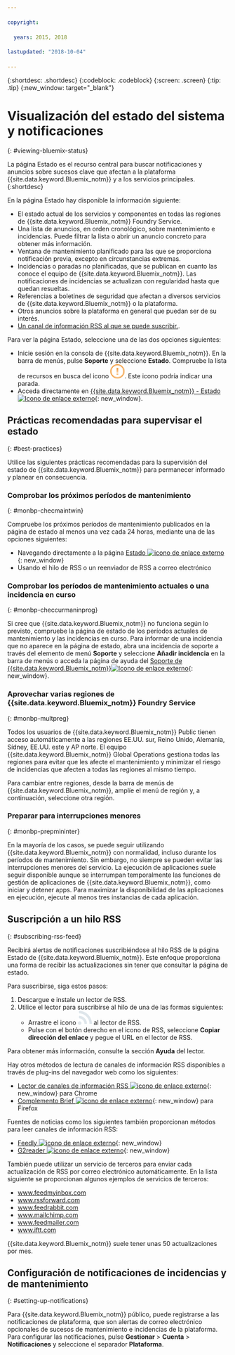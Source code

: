 ```yaml
---

copyright:

  years: 2015, 2018

lastupdated: "2018-10-04"

---
```


{:shortdesc: .shortdesc}
{:codeblock: .codeblock}
{:screen: .screen}
{:tip: .tip}
{:new_window: target="_blank"}

# Visualización del estado del sistema y notificaciones
{: #viewing-bluemix-status}

La página Estado es el recurso central para buscar notificaciones y anuncios sobre sucesos clave que afectan a la plataforma {{site.data.keyword.Bluemix_notm}} y a los servicios principales.
{:shortdesc}

En la página Estado hay disponible la información siguiente:

  * El estado actual de los servicios y componentes en todas las regiones de {{site.data.keyword.Bluemix_notm}} Foundry Service.
  * Una lista de anuncios, en orden cronológico, sobre mantenimiento e incidencias. Puede filtrar la lista o abrir un anuncio concreto para obtener más información.
  * Ventana de mantenimiento planificado para las que se proporciona notificación previa, excepto en circunstancias extremas.
  * Incidencias o paradas no planificadas, que se publican en cuanto las conoce el equipo de {{site.data.keyword.Bluemix_notm}}. Las notificaciones de incidencias se actualizan con regularidad hasta que quedan resueltas.
  * Referencias a boletines de seguridad que afectan a diversos servicios de {{site.data.keyword.Bluemix_notm}} o la plataforma.
  * Otros anuncios sobre la plataforma en general que puedan ser de su interés.
  * [Un canal de información RSS al que se puede suscribir.](#subscribing-rss-feed).

Para ver la página Estado, seleccione una de las dos opciones siguientes:

  * Inicie sesión en la consola de {{site.data.keyword.Bluemix_notm}}. En la barra de menús, pulse **Soporte** y seleccione **Estado**. Compruebe la lista de recursos en busca del icono ![algunos problemas](images/some_issues.svg). Este icono podría indicar una parada.
  * Acceda directamente en [{{site.data.keyword.Bluemix_notm}} - Estado ![Icono de enlace externo](../icons/launch-glyph.svg "Icono de enlace externo")](https://console.bluemix.net/status){: new_window}.


## Prácticas recomendadas para supervisar el estado
{: #best-practices}

Utilice las siguientes prácticas recomendadas para la supervisión del estado de {{site.data.keyword.Bluemix_notm}} para permanecer informado y planear en consecuencia.

### Comprobar los próximos períodos de mantenimiento
{: #monbp-checmaintwin}

Compruebe los próximos períodos de mantenimiento publicados en la página de estado al menos una vez cada 24 horas, mediante una de las opciones siguientes:
* Navegando directamente a la página [Estado ![icono de enlace externo](../icons/launch-glyph.svg "icono de enlace externo")](https://console.bluemix.net/status){: new_window}
* Usando el hilo de RSS o un reenviador de RSS a correo electrónico

### Comprobar los períodos de mantenimiento actuales o una incidencia en curso
{: #monbp-checcurmaninprog}

Si cree que {{site.data.keyword.Bluemix_notm}} no funciona según lo previsto, compruebe la página de estado de los períodos actuales de mantenimiento y las incidencias en curso. Para informar de una incidencia que no aparece en la página de estado, abra una incidencia de soporte a través del elemento de menú **Soporte** y seleccione **Añadir incidencia** en la barra de menús o acceda la página de ayuda del [Soporte de {{site.data.keyword.Bluemix_notm}}![Icono de enlace externo](../icons/launch-glyph.svg "Icono de enlace externo")](http://www.ibm.biz/bluemixsupport){: new_window}.

### Aprovechar varias regiones de {{site.data.keyword.Bluemix_notm}} Foundry Service
{: #monbp-multpreg}

Todos los usuarios de {{site.data.keyword.Bluemix_notm}} Public tienen acceso automáticamente a las regiones EE.UU. sur, Reino Unido, Alemania, Sídney, EE.UU. este y AP norte. El equipo {{site.data.keyword.Bluemix_notm}} Global Operations gestiona todas las regiones para evitar que les afecte el mantenimiento y minimizar el riesgo de incidencias que afecten a todas las regiones al mismo tiempo.

Para cambiar entre regiones, desde la barra de menús de {{site.data.keyword.Bluemix_notm}}, amplíe el menú de región y, a continuación, seleccione otra región.

### Preparar para interrupciones menores
{: #monbp-prepmininter}

En la mayoría de los casos, se puede seguir utilizando {{site.data.keyword.Bluemix_notm}} con normalidad, incluso durante los períodos de mantenimiento. Sin embargo, no siempre se pueden evitar las interrupciones menores del servicio. La ejecución de aplicaciones suele seguir disponible aunque se interrumpan temporalmente las funciones de gestión de aplicaciones de {{site.data.keyword.Bluemix_notm}}, como iniciar y detener apps. Para maximizar la disponibilidad de las aplicaciones en ejecución, ejecute al menos tres instancias de cada aplicación.

## Suscripción a un hilo RSS
{: #subscribing-rss-feed}

Recibirá alertas de notificaciones suscribiéndose al hilo RSS de la página Estado de {{site.data.keyword.Bluemix_notm}}. Este enfoque proporciona una forma de recibir las actualizaciones sin tener que consultar la página de estado.

Para suscribirse, siga estos pasos:

1. Descargue e instale un lector de RSS.
2. Utilice el lector para suscribirse al hilo de una de las formas siguientes:
    * Arrastre el icono ![RSS](images/rss.svg) al lector de RSS.
    * Pulse con el botón derecho en el icono de RSS, seleccione **Copiar dirección del enlace** y pegue el URL
en el lector de RSS.

Para obtener más información, consulte la sección **Ayuda** del lector. 	   

Hay otros métodos de lectura de canales de información RSS disponibles a través de plug-ins del navegador web como los siguientes:
  * [Lector de canales de información RSS ![icono de enlace externo](../icons/launch-glyph.svg "icono de enlace externo")](http://feeder.co/){: new_window} para Chrome
  * [Complemento Brief ![icono de enlace externo](../icons/launch-glyph.svg "icono de enlace externo")](https://addons.mozilla.org/en-US/firefox/addon/brief/){: new_window} para Firefox

Fuentes de noticias como los siguientes también proporcionan métodos para leer canales de información RSS:
  * [Feedly ![icono de enlace externo](../icons/launch-glyph.svg "icono de enlace externo")](http://www.feedly.com/){: new_window}
  * [G2reader ![icono de enlace externo](../icons/launch-glyph.svg "icono de enlace externo")](http://www.g2reader.com/en/){: new_window}

También puede utilizar un servicio de terceros para enviar cada actualización de RSS por correo electrónico automáticamente. En la lista
siguiente se proporcionan algunos ejemplos de servicios de terceros:

  * www.feedmyinbox.com
  * www.rssforward.com
  * www.feedrabbit.com
  * www.mailchimp.com
  * www.feedmailer.com
  * www.iftt.com

{{site.data.keyword.Bluemix_notm}} suele tener unas 50 actualizaciones por mes.


## Configuración de notificaciones de incidencias y de mantenimiento
{: #setting-up-notifications}

Para {{site.data.keyword.Bluemix_notm}} público, puede registrarse a las notificaciones de plataforma, que son alertas de correo electrónico opcionales de sucesos de mantenimiento e incidencias de la plataforma. Para configurar las notificaciones, pulse **Gestionar** > **Cuenta** > **Notificaciones** y seleccione el separador **Plataforma**. 
